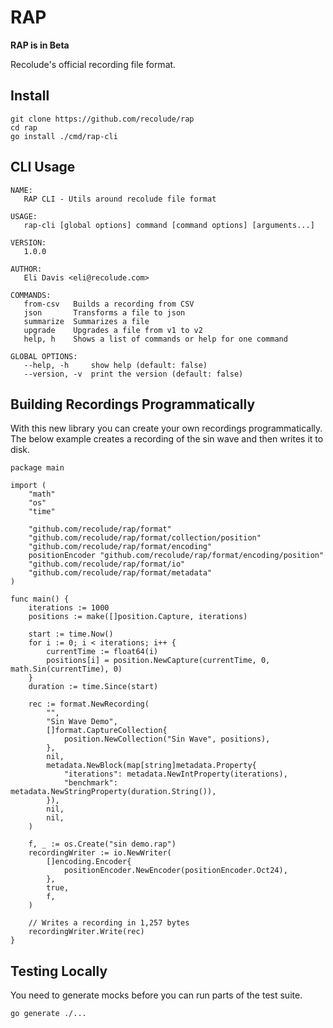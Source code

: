# RAP

**RAP is in Beta**

Recolude's official recording file format.

## Install

```
git clone https://github.com/recolude/rap
cd rap
go install ./cmd/rap-cli
```

## CLI Usage

```
NAME:
   RAP CLI - Utils around recolude file format

USAGE:
   rap-cli [global options] command [command options] [arguments...]

VERSION:
   1.0.0

AUTHOR:
   Eli Davis <eli@recolude.com>

COMMANDS:
   from-csv   Builds a recording from CSV
   json       Transforms a file to json
   summarize  Summarizes a file
   upgrade    Upgrades a file from v1 to v2
   help, h    Shows a list of commands or help for one command

GLOBAL OPTIONS:
   --help, -h     show help (default: false)
   --version, -v  print the version (default: false)
```

## Building Recordings Programmatically

With this new library you can create your own recordings programmatically. The below example creates a recording of the sin wave and then writes it to disk.

```golang
package main

import (
	"math"
	"os"
	"time"

	"github.com/recolude/rap/format"
	"github.com/recolude/rap/format/collection/position"
	"github.com/recolude/rap/format/encoding"
	positionEncoder "github.com/recolude/rap/format/encoding/position"
	"github.com/recolude/rap/format/io"
	"github.com/recolude/rap/format/metadata"
)

func main() {
	iterations := 1000
	positions := make([]position.Capture, iterations)

	start := time.Now()
	for i := 0; i < iterations; i++ {
		currentTime := float64(i)
		positions[i] = position.NewCapture(currentTime, 0, math.Sin(currentTime), 0)
	}
	duration := time.Since(start)

	rec := format.NewRecording(
		"",
		"Sin Wave Demo",
		[]format.CaptureCollection{
			position.NewCollection("Sin Wave", positions),
		},
		nil,
		metadata.NewBlock(map[string]metadata.Property{
			"iterations": metadata.NewIntProperty(iterations),
			"benchmark":  metadata.NewStringProperty(duration.String()),
		}),
		nil,
		nil,
	)

	f, _ := os.Create("sin demo.rap")
	recordingWriter := io.NewWriter(
		[]encoding.Encoder{
			positionEncoder.NewEncoder(positionEncoder.Oct24),
		},
		true,
		f,
	)

	// Writes a recording in 1,257 bytes
	recordingWriter.Write(rec)
}

```

## Testing Locally

You need to generate mocks before you can run parts of the test suite.

```
go generate ./...
```
